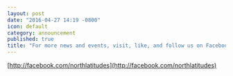 ```yaml
---
layout: post
date: "2016-04-27 14:19 -0800"
icon: default
category: announcement
published: true
title: "For more news and events, visit, like, and follow us on Facebook!"
---
```

[http://facebook.com/northlatitudes](http://facebook.com/northlatitudes)
